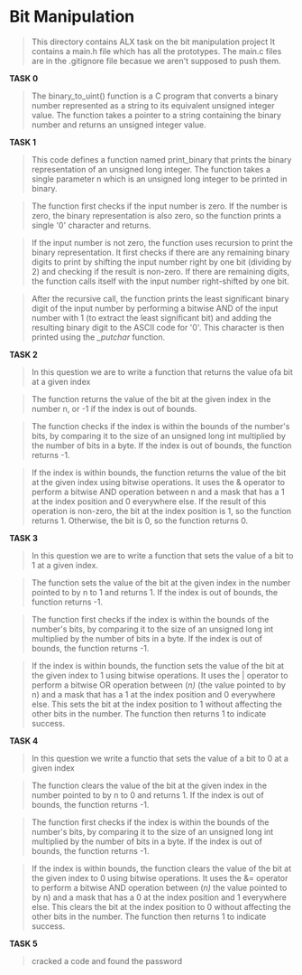# Bit Manipulation

>This directory contains ALX task on the bit manipulation project
>It contains a main.h file which has all the prototypes.
>The main.c files are in the .gitignore file becasue we aren't supposed to push them.

**TASK 0**
>The binary_to_uint() function is a C program that converts a binary number represented as a string to its equivalent unsigned integer value. The function takes a pointer to a string containing the binary number and returns an unsigned integer value.

**TASK 1**
>This code defines a function named print_binary that prints the binary representation of an unsigned long integer. The function takes a single parameter n which is an unsigned long integer to be printed in binary.

>The function first checks if the input number is zero. If the number is zero, the binary representation is also zero, so the function prints a single '0' character and returns.

>If the input number is not zero, the function uses recursion to print the binary representation. It first checks if there are any remaining binary digits to print by shifting the input number right by one bit (dividing by 2) and checking if the result is non-zero. If there are remaining digits, the function calls itself with the input number right-shifted by one bit.

>After the recursive call, the function prints the least significant binary digit of the input number by performing a bitwise AND of the input number with 1 (to extract the least significant bit) and adding the resulting binary digit to the ASCII code for '0'. This character is then printed using the *_putchar* function.

**TASK 2**
>In this question we are to write a function that returns the value ofa bit at a given index

>The function returns the value of the bit at the given index in the number n, or -1 if the index is out of bounds.

>The function checks if the index is within the bounds of the number's bits, by comparing it to the size of an unsigned long int multiplied by the number of bits in a byte. If the index is out of bounds, the function returns -1.

>If the index is within bounds, the function returns the value of the bit at the given index using bitwise operations. It uses the & operator to perform a bitwise AND operation between n and a mask that has a 1 at the index position and 0 everywhere else. If the result of this operation is non-zero, the bit at the index position is 1, so the function returns 1. Otherwise, the bit is 0, so the function returns 0.

**TASK 3**

>In this question we are to write a function that sets the value of a bit to 1 at a given index.

>The function sets the value of the bit at the given index in the number pointed to by n to 1 and returns 1. If the index is out of bounds, the function returns -1.

>The function first checks if the index is within the bounds of the number's bits, by comparing it to the size of an unsigned long int multiplied by the number of bits in a byte. If the index is out of bounds, the function returns -1.

>If the index is within bounds, the function sets the value of the bit at the given index to 1 using bitwise operations. It uses the | operator to perform a bitwise OR operation between (*n)* (the value pointed to by n) and a mask that has a 1 at the index position and 0 everywhere else. This sets the bit at the index position to 1 without affecting the other bits in the number. The function then returns 1 to indicate success.

**TASK 4**

>In this question we write a functio that sets the value of a bit to 0 at a given index

>The function clears the value of the bit at the given index in the number pointed to by n to 0 and returns 1. If the index is out of bounds, the function returns -1.

>The function first checks if the index is within the bounds of the number's bits, by comparing it to the size of an unsigned long int multiplied by the number of bits in a byte. If the index is out of bounds, the function returns -1.

>If the index is within bounds, the function clears the value of the bit at the given index to 0 using bitwise operations. It uses the &= operator to perform a bitwise AND operation between (*n)* the value pointed to by n) and a mask that has a 0 at the index position and 1 everywhere else. This clears the bit at the index position to 0 without affecting the other bits in the number. The function then returns 1 to indicate success.

**TASK 5**

>cracked a code and found the password

